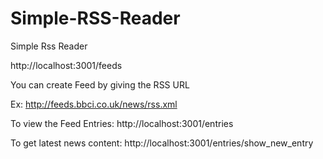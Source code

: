 Simple-RSS-Reader
=================

Simple Rss Reader

http://localhost:3001/feeds

You can create Feed by giving the RSS URL

Ex: http://feeds.bbci.co.uk/news/rss.xml

To view the Feed Entries:
http://localhost:3001/entries

To get latest news content:
http://localhost:3001/entries/show_new_entry
